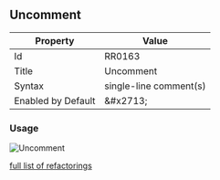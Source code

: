 ## Uncomment

| Property | Value |
| -------- | ----- |
| Id | RR0163 |
| Title | Uncomment |
| Syntax | single\-line comment\(s\) |
| Enabled by Default | &\#x2713; |

### Usage

![Uncomment](../../images/refactorings/Uncomment.png)

[full list of refactorings](Refactorings.md)